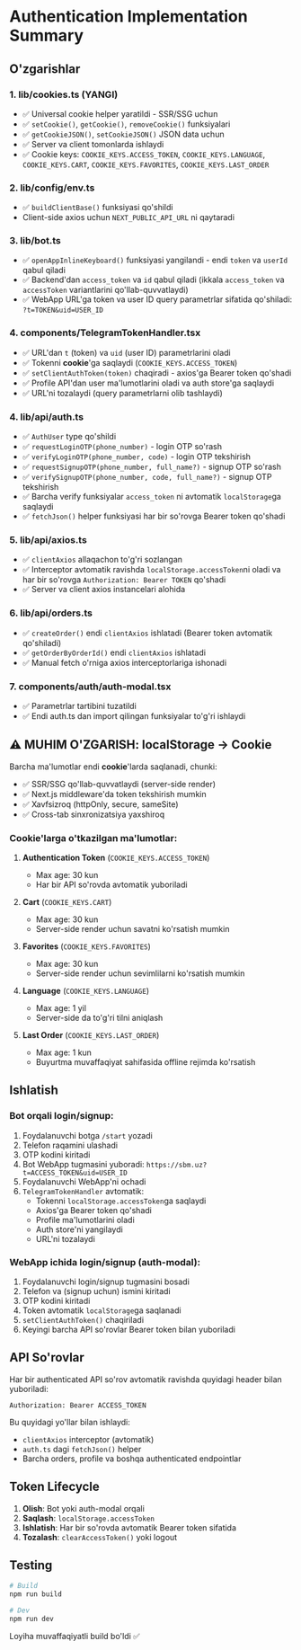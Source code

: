 # Authentication Implementation Summary

## O'zgarishlar

### 1. **lib/cookies.ts** (YANGI)
- ✅ Universal cookie helper yaratildi - SSR/SSG uchun
- ✅ `setCookie()`, `getCookie()`, `removeCookie()` funksiyalari
- ✅ `getCookieJSON()`, `setCookieJSON()` JSON data uchun
- ✅ Server va client tomonlarda ishlaydi
- ✅ Cookie keys: `COOKIE_KEYS.ACCESS_TOKEN`, `COOKIE_KEYS.LANGUAGE`, `COOKIE_KEYS.CART`, `COOKIE_KEYS.FAVORITES`, `COOKIE_KEYS.LAST_ORDER`

### 2. **lib/config/env.ts**
- ✅ `buildClientBase()` funksiyasi qo'shildi
- Client-side axios uchun `NEXT_PUBLIC_API_URL` ni qaytaradi

### 3. **lib/bot.ts** 
- ✅ `openAppInlineKeyboard()` funksiyasi yangilandi - endi `token` va `userId` qabul qiladi
- ✅ Backend'dan `access_token` va `id` qabul qiladi (ikkala `access_token` va `accessToken` variantlarini qo'llab-quvvatlaydi)
- ✅ WebApp URL'ga token va user ID query parametrlar sifatida qo'shiladi: `?t=TOKEN&uid=USER_ID`

### 4. **components/TelegramTokenHandler.tsx**
- ✅ URL'dan `t` (token) va `uid` (user ID) parametrlarini oladi
- ✅ Tokenni **cookie**'ga saqlaydi (`COOKIE_KEYS.ACCESS_TOKEN`)
- ✅ `setClientAuthToken(token)` chaqiradi - axios'ga Bearer token qo'shadi
- ✅ Profile API'dan user ma'lumotlarini oladi va auth store'ga saqlaydi
- ✅ URL'ni tozalaydi (query parametrlarni olib tashlaydi)

### 4. **lib/api/auth.ts**
- ✅ `AuthUser` type qo'shildi
- ✅ `requestLoginOTP(phone_number)` - login OTP so'rash
- ✅ `verifyLoginOTP(phone_number, code)` - login OTP tekshirish
- ✅ `requestSignupOTP(phone_number, full_name?)` - signup OTP so'rash
- ✅ `verifySignupOTP(phone_number, code, full_name?)` - signup OTP tekshirish
- ✅ Barcha verify funksiyalar `access_token` ni avtomatik `localStorage`ga saqlaydi
- ✅ `fetchJson()` helper funksiyasi har bir so'rovga Bearer token qo'shadi

### 5. **lib/api/axios.ts**
- ✅ `clientAxios` allaqachon to'g'ri sozlangan
- ✅ Interceptor avtomatik ravishda `localStorage.accessToken`ni oladi va har bir so'rovga `Authorization: Bearer TOKEN` qo'shadi
- ✅ Server va client axios instancelari alohida

### 6. **lib/api/orders.ts**
- ✅ `createOrder()` endi `clientAxios` ishlatadi (Bearer token avtomatik qo'shiladi)
- ✅ `getOrderByOrderId()` endi `clientAxios` ishlatadi
- ✅ Manual fetch o'rniga axios interceptorlariga ishonadi

### 7. **components/auth/auth-modal.tsx**
- ✅ Parametrlar tartibini tuzatildi
- ✅ Endi auth.ts dan import qilingan funksiyalar to'g'ri ishlaydi

## ⚠️ MUHIM O'ZGARISH: localStorage → Cookie

Barcha ma'lumotlar endi **cookie**'larda saqlanadi, chunki:
- ✅ SSR/SSG qo'llab-quvvatlaydi (server-side render)
- ✅ Next.js middleware'da token tekshirish mumkin
- ✅ Xavfsizroq (httpOnly, secure, sameSite)
- ✅ Cross-tab sinxronizatsiya yaxshiroq

### Cookie'larga o'tkazilgan ma'lumotlar:
1. **Authentication Token** (`COOKIE_KEYS.ACCESS_TOKEN`)
   - Max age: 30 kun
   - Har bir API so'rovda avtomatik yuboriladi

2. **Cart** (`COOKIE_KEYS.CART`)
   - Max age: 30 kun
   - Server-side render uchun savatni ko'rsatish mumkin

3. **Favorites** (`COOKIE_KEYS.FAVORITES`)
   - Max age: 30 kun
   - Server-side render uchun sevimlilarni ko'rsatish mumkin

4. **Language** (`COOKIE_KEYS.LANGUAGE`)
   - Max age: 1 yil
   - Server-side da to'g'ri tilni aniqlash

5. **Last Order** (`COOKIE_KEYS.LAST_ORDER`)
   - Max age: 1 kun
   - Buyurtma muvaffaqiyat sahifasida offline rejimda ko'rsatish

## Ishlatish

### Bot orqali login/signup:
1. Foydalanuvchi botga `/start` yozadi
2. Telefon raqamini ulashadi
3. OTP kodini kiritadi
4. Bot WebApp tugmasini yuboradi: `https://sbm.uz?t=ACCESS_TOKEN&uid=USER_ID`
5. Foydalanuvchi WebApp'ni ochadi
6. `TelegramTokenHandler` avtomatik:
   - Tokenni `localStorage.accessToken`ga saqlaydi
   - Axios'ga Bearer token qo'shadi
   - Profile ma'lumotlarini oladi
   - Auth store'ni yangilaydi
   - URL'ni tozalaydi

### WebApp ichida login/signup (auth-modal):
1. Foydalanuvchi login/signup tugmasini bosadi
2. Telefon va (signup uchun) ismini kiritadi
3. OTP kodini kiritadi
4. Token avtomatik `localStorage`ga saqlanadi
5. `setClientAuthToken()` chaqiriladi
6. Keyingi barcha API so'rovlar Bearer token bilan yuboriladi

## API So'rovlar

Har bir authenticated API so'rov avtomatik ravishda quyidagi header bilan yuboriladi:

```
Authorization: Bearer ACCESS_TOKEN
```

Bu quyidagi yo'llar bilan ishlaydi:
- `clientAxios` interceptor (avtomatik)
- `auth.ts` dagi `fetchJson()` helper
- Barcha orders, profile va boshqa authenticated endpointlar

## Token Lifecycle

1. **Olish**: Bot yoki auth-modal orqali
2. **Saqlash**: `localStorage.accessToken`
3. **Ishlatish**: Har bir so'rovda avtomatik Bearer token sifatida
4. **Tozalash**: `clearAccessToken()` yoki logout

## Testing

```bash
# Build
npm run build

# Dev
npm run dev
```

Loyiha muvaffaqiyatli build bo'ldi ✅
